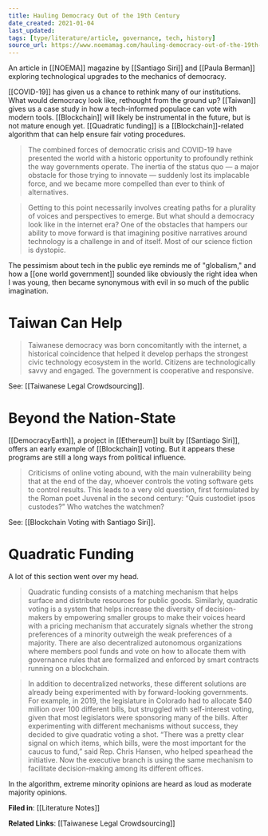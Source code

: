 ```yaml
---
title: Hauling Democracy Out of the 19th Century
date_created: 2021-01-04
last_updated:
tags: [type/literature/article, governance, tech, history]
source_url: https://www.noemamag.com/hauling-democracy-out-of-the-19th-century/
---
```


An article in [[NOEMA]] magazine by [[Santiago Siri]] and [[Paula Berman]] exploring technological upgrades to the mechanics of democracy.

[[COVID-19]] has given us a chance to rethink many of our institutions. What would democracy look like, rethought from the ground up? [[Taiwan]] gives us a case study in how a tech-informed populace can vote with modern tools. [[Blockchain]] will likely be instrumental in the future, but is not mature enough yet. [[Quadratic funding]] is a [[Blockchain]]-related algorithm that can help ensure fair voting procedures.

> The combined forces of democratic crisis and COVID-19 have presented the world with a historic opportunity to profoundly rethink the way governments operate. The inertia of the status quo — a major obstacle for those trying to innovate — suddenly lost its implacable force, and we became more compelled than ever to think of alternatives.

> Getting to this point necessarily involves creating paths for a plurality of voices and perspectives to emerge. But what should a democracy look like in the internet era? One of the obstacles that hampers our ability to move forward is that imagining positive narratives around technology is a challenge in and of itself. Most of our science fiction is dystopic.

The pessimism about tech in the public eye reminds me of "globalism," and how a [[one world government]] sounded like obviously the right idea when I was young, then became synonymous with evil in so much of the public imagination.

# Taiwan Can Help

> Taiwanese democracy was born concomitantly with the internet, a historical coincidence that helped it develop perhaps the strongest civic technology ecosystem in the world. Citizens are technologically savvy and engaged. The government is cooperative and responsive.

See: [[Taiwanese Legal Crowdsourcing]].

# Beyond the Nation-State

[[DemocracyEarth]], a project in [[Ethereum]] built by [[Santiago Siri]], offers an early example of [[Blockchain]] voting. But it appears these programs are still a long ways from political influence.

> Criticisms of online voting abound, with the main vulnerability being that at the end of the day, whoever controls the voting software gets to control results. This leads to a very old question, first formulated by the Roman poet Juvenal in the second century: “Quis custodiet ipsos custodes?” Who watches the watchmen?

See: [[Blockchain Voting with Santiago Siri]].

# Quadratic Funding

A lot of this section went over my head.

> Quadratic funding consists of a matching mechanism that helps surface and distribute resources for public goods. Similarly, quadratic voting is a system that helps increase the diversity of decision-makers by empowering smaller groups to make their voices heard with a pricing mechanism that accurately signals whether the strong preferences of a minority outweigh the weak preferences of a majority. There are also decentralized autonomous organizations where members pool funds and vote on how to allocate them with governance rules that are formalized and enforced by smart contracts running on a blockchain.

> In addition to decentralized networks, these different solutions are already being experimented with by forward-looking governments. For example, in 2019, the legislature in Colorado had to allocate $40 million over 100 different bills, but struggled with self-interest voting, given that most legislators were sponsoring many of the bills. After experimenting with different mechanisms without success, they decided to give quadratic voting a shot. “There was a pretty clear signal on which items, which bills, were the most important for the caucus to fund,” said Rep. Chris Hansen, who helped spearhead the initiative. Now the executive branch is using the same mechanism to facilitate decision-making among its different offices.

In the algorithm, extreme minority opinions are heard as loud as moderate majority opinions.

**Filed in**: [[Literature Notes]]

**Related Links**: [[Taiwanese Legal Crowdsourcing]]